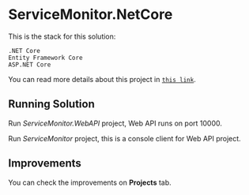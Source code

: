 # ServiceMonitor.NetCore

This is the stack for this solution:

	.NET Core
	Entity Framework Core
	ASP.NET Core

You can read more details about this project in [`this link`](https://www.codeproject.com/Articles/1165961/Creating-Service-Monitor-Application-with-NET-Core).

## Running Solution

Run *ServiceMonitor.WebAPI* project, Web API runs on port 10000.

Run *ServiceMonitor* project, this is a console client for Web API project.

## Improvements

You can check the improvements on **Projects** tab.
